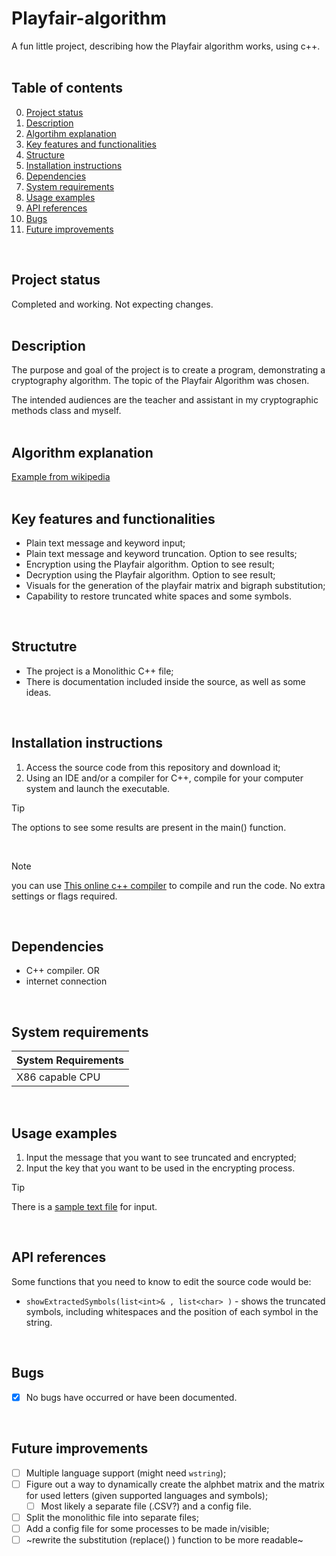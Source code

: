 # Playfair-algorithm
A fun little project, describing how the Playfair algorithm works, using c++. 
<br/>
<br/>

## Table of contents
0. [Project status](#Project-status)
1. [Description](#Description)
2. [Algortihm explanation](#Algorithm-explanation)
3. [Key features and functionalities](#Key-features-and-functionalities)
4. [Structure](#Structure)
5. [Installation instructions](#Installation-instructions)
6. [Dependencies](#Dependencies)
7. [System requirements](#System-requirements)
8. [Usage examples](#Usage-examples)
9. [API references](#API-references)
10. [Bugs](#Bugs)
11. [Future improvements](#Futute-improvements)
<br/>

## Project status
Completed and working. Not expecting changes.
<br/>
<br/>

## Description
The purpose and goal of the project is to create a program, demonstrating a cryptography algorithm. The topic of the Playfair Algorithm was chosen. 

The intended audiences are the teacher and assistant in my cryptographic methods class and myself.
<br/>
<br/>

## Algorithm explanation
[Example from wikipedia](https://en.wikipedia.org/wiki/Playfair_cipher#:~:text=cipher.%5B13%5D-,Example,-%5Bedit%5D)
<br/>
<br/>

## Key features and functionalities
* Plain text message and keyword input;
* Plain text message and keyword truncation. Option to see results;
* Encryption using the Playfair algorithm. Option to see result;
* Decryption using the Playfair algorithm. Option to see result;
* Visuals for the generation of the playfair matrix and bigraph substitution;
* Capability to restore truncated white spaces and some symbols.
<br/>

## Structutre
* The project is a Monolithic C++ file;
* There is documentation included inside the source, as well as some ideas.
<br/>

## Installation instructions
1. Access the source code from this repository and download it;
2. Using an IDE and/or a compiler for C++, compile for your computer system and launch the executable.
> [!TIP]
> The options to see some results are present in the main() function.
<br/>

> [!NOTE]
> you can use [This online c++ compiler](https://www.onlinegdb.com/online_c++_compiler) to compile and run the code.
> No extra settings or flags required.
<br/>

## Dependencies
* C++ compiler. OR
* internet connection
<br/>

## System requirements
| System Requirements |
| ------------------- |
| X86 capable CPU     |
<br/>

## Usage examples
1. Input the message that you want to see truncated and encrypted;
2. Input the key that you want to be used in the encrypting process.
> [!TIP]
> There is a [sample text file](./input.txt) for input.
<br/>

## API references
Some functions that you need to know to edit the source code would be:
* `showExtractedSymbols(list<int>& , list<char> )` - shows the truncated symbols, including whitespaces and the position of each symbol in the string.
<br/>

## Bugs
 - [x] No bugs have occurred or have been documented.  
<br/>

## Future improvements
- [ ] Multiple language support (might need `wstring`);
- [ ] Figure out a way to dynamically create the alphbet matrix and the matrix for used letters (given supported languages and symbols);
  - [ ] Most likely a separate file (.CSV?) and a config file.
- [ ] Split the monolithic file into separate files;
- [ ] Add a config file for some processes to be made in/visible;
- [ ] ~rewrite the substitution (replace() ) function to be more readable~
